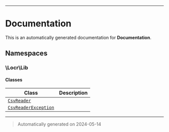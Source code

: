 
***

# Documentation



This is an automatically generated documentation for **Documentation**.


## Namespaces


### \Locr\Lib

#### Classes

| Class | Description |
|-------|-------------|
| [`CsvReader`](./classes/Locr/Lib/CsvReader.md) | |
| [`CsvReaderException`](./classes/Locr/Lib/CsvReaderException.md) | |




***
> Automatically generated on 2024-05-14
